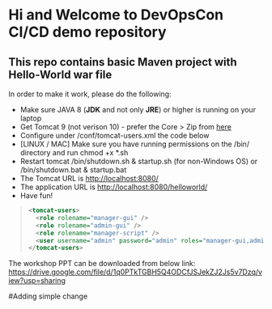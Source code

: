 # Hi and Welcome to DevOpsCon CI/CD demo repository
## This repo contains basic Maven project with Hello-World war file 
In order to make it work, please do the following: 

<ul>
  <li>Make sure JAVA 8 (<b>JDK</b> and not only <b>JRE</b>) or higher is running on your laptop</li>
  <li>Get Tomcat 9 (not verison 10) - prefer the Core > Zip from <a href=https://tomcat.apache.org/download-90.cgi target=new>here</a></li>
  <li>Configure under <TOMCAT DIR>/conf/tomcat-users.xml the code below</li>
  <li>[LINUX / MAC] Make sure you have running permissions on the /bin/ directory and run chmod +x *.sh</li>
  <li>Restart tomcat <TOMCAT DIR>/bin/shutdown.sh & startup.sh (for non-Windows OS) or /bin/shutdown.bat & startup.bat</li>
  <li>The Tomcat URL is <a href=http://localhost:8080/>http://localhost:8080/</a></li>  
  <li>The application URL is <a href=http://localhost:8080/helloworld/>http://localhost:8080/helloworld/</a></li>  
  <li>Have fun!</li>
</ul>

 > ```xml
 > <tomcat-users>
 >   <role rolename="manager-gui" />
 >   <role rolename="admin-gui" />
 >   <role rolename="manager-script" />
 >   <user username="admin" password="admin" roles="manager-gui,admin-gui,manager-script" />
 > </tomcat-users>
 > ```

The workshop PPT can be downloaded from below link: 
https://drive.google.com/file/d/1q0PTkTGBH5Q4ODCfJSJekZJ2Js5v7Dzq/view?usp=sharing

#Adding simple change

